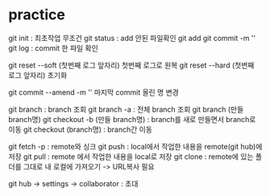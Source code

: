 # practice
git init : 최초작업 무조건
git status : add 안된 파일확인
git add 
git commit -m ''
git log : commit 한 파일 확인

git reset --soft (첫번째 로그 앞자리) 첫번째 로그로 원복
git reset --hard (첫번째 로그 앞자리) 초기화

git commit --amend -m '' 마지막 commit 올린 명 변경

git branch : branch 조회
git branch -a : 전체 branch 조회
git branch (만들 branch명)
git checkout -b (만들 branch명) : branch를 새로 만들면서 branch로 이동
git checkout (branch명) : branch간 이동

git fetch -p : remote와 싱크
git push : local에서 작업한 내용을 remote(git hub)에 저장
git pull : remote 에서 작업한 내용을 local로 저장
git clone : remote에 있는 폴더를 그대로 내 로컬에 가져오기 -> URL복사 필요

git hub -> settings -> collaborator : 초대


